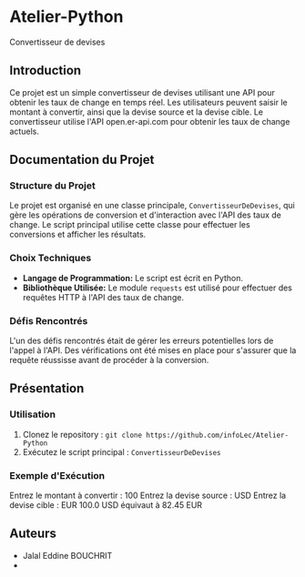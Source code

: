 # Atelier-Python
Convertisseur de devises

## Introduction
Ce projet est un simple convertisseur de devises utilisant une API pour obtenir les taux de change en temps réel. Les utilisateurs peuvent saisir le montant à convertir, ainsi que la devise source et la devise cible. Le convertisseur utilise l'API open.er-api.com pour obtenir les taux de change actuels.

## Documentation du Projet

### Structure du Projet
Le projet est organisé en une classe principale, `ConvertisseurDeDevises`, qui gère les opérations de conversion et d'interaction avec l'API des taux de change. Le script principal utilise cette classe pour effectuer les conversions et afficher les résultats.

### Choix Techniques
- **Langage de Programmation:** Le script est écrit en Python.
- **Bibliothèque Utilisée:** Le module `requests` est utilisé pour effectuer des requêtes HTTP à l'API des taux de change.

### Défis Rencontrés
L'un des défis rencontrés était de gérer les erreurs potentielles lors de l'appel à l'API. Des vérifications ont été mises en place pour s'assurer que la requête réussisse avant de procéder à la conversion.

## Présentation

### Utilisation
1. Clonez le repository : `git clone https://github.com/infoLec/Atelier-Python`
2. Exécutez le script principal : `ConvertisseurDeDevises`

### Exemple d'Exécution
Entrez le montant à convertir : 100
Entrez la devise source : USD
Entrez la devise cible : EUR
100.0 USD équivaut à 82.45 EUR

## Auteurs
- Jalal Eddine BOUCHRIT
- 

